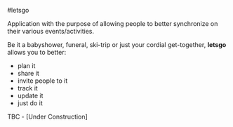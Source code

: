 #letsgo

Application with the purpose of allowing people to better synchronize on their various events/activities.

Be it a babyshower, funeral, ski-trip or just your cordial get-together, **letsgo** allows you to better:

- plan it
- share it
- invite people to it
- track it
- update it
- just do it

TBC - [Under Construction]
